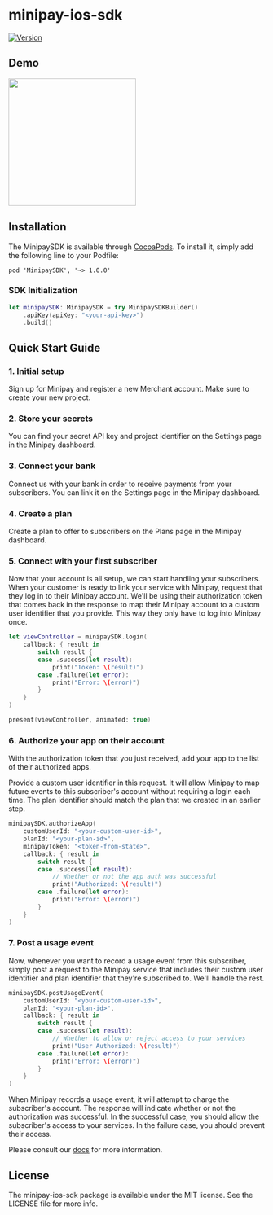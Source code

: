 # minipay-ios-sdk

>

[![Version](https://img.shields.io/cocoapods/v/MinipaySDK.svg?style=flat)](https://cocoapods.org/pods/MinipaySDK)

## Demo
<img src="demo.gif" width="250">

## Installation

The MinipaySDK is available through [CocoaPods](https://cocoapods.org). To install
it, simply add the following line to your Podfile:

```
pod 'MinipaySDK', '~> 1.0.0'
```

### SDK Initialization
```swift
let minipaySDK: MinipaySDK = try MinipaySDKBuilder()
    .apiKey(apiKey: "<your-api-key>")
    .build()
```


## Quick Start Guide

### 1. Initial setup

Sign up for Minipay and register a new Merchant account. Make sure to create your new project.

### 2. Store your secrets

You can find your secret API key and project identifier on the Settings page in the Minipay dashboard.

### 3. Connect your bank

Connect us with your bank in order to receive payments from your subscribers. You can link it on the Settings page in the Minipay dashboard.

### 4. Create a plan

Create a plan to offer to subscribers on the Plans page in the Minipay dashboard.

### 5. Connect with your first subscriber

Now that your account is all setup, we can start handling your subscribers. When your customer is ready to link your service with Minipay, request that they log in to their Minipay account. We'll be using their authorization token that comes back in the response to map their Minipay account to a custom user identifier that you provide. This way they only have to log into Minipay once.

```swift
let viewController = minipaySDK.login(
    callback: { result in
        switch result {
        case .success(let result):
            print("Token: \(result)")
        case .failure(let error):
            print("Error: \(error)")
        }
    }
)

present(viewController, animated: true)
```

### 6. Authorize your app on their account

With the authorization token that you just received, add your app to the list of their authorized apps.

Provide a custom user identifier in this request. It will allow Minipay to map future events to this subscriber's account without requiring a login each time. The plan identifier should match the plan that we created in an earlier step.

```swift
minipaySDK.authorizeApp(
    customUserId: "<your-custom-user-id>",
    planId: "<your-plan-id>",
    minipayToken: "<token-from-state>",
    callback: { result in
        switch result {
        case .success(let result):
            // Whether or not the app auth was successful
            print("Authorized: \(result)")
        case .failure(let error):
            print("Error: \(error)")
        }
    }
)
```


### 7. Post a usage event

Now, whenever you want to record a usage event from this subscriber, simply post a request to the Minipay service that includes their custom user identifier and plan identifier that they're subscribed to. We'll handle the rest.

```swift
minipaySDK.postUsageEvent(
    customUserId: "<your-custom-user-id>",
    planId: "<your-plan-id>",
    callback: { result in
        switch result {
        case .success(let result):
            // Whether to allow or reject access to your services
            print("User Authorized: \(result)")
        case .failure(let error):
            print("Error: \(error)")
        }
    }
)
```

When Minipay records a usage event, it will attempt to charge the subscriber's account. The response will indicate whether or not the authorization was successful. In the successful case, you should allow the subscriber's access to your services. In the failure case, you should prevent their access.

Please consult our [docs](https://minipayhq.com/docs) for more information.

## License

The minipay-ios-sdk package is available under the MIT license. See the LICENSE file for more info.
